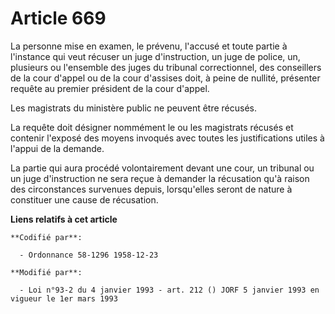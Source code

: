 # Article 669

La personne mise en examen, le prévenu, l'accusé et toute partie à l'instance qui veut récuser un juge d'instruction, un juge
de police, un, plusieurs ou l'ensemble des juges du tribunal correctionnel, des conseillers de la cour d'appel ou de la cour
d'assises doit, à peine de nullité, présenter requête au premier président de la cour d'appel.

Les magistrats du ministère public ne peuvent être récusés.

La requête doit désigner nommément le ou les magistrats récusés et contenir l'exposé des moyens invoqués avec toutes les
justifications utiles à l'appui de la demande.

La partie qui aura procédé volontairement devant une cour, un tribunal ou un juge d'instruction ne sera reçue à demander la
récusation qu'à raison des circonstances survenues depuis, lorsqu'elles seront de nature à constituer une cause de
récusation.

**Liens relatifs à cet article**

	**Codifié par**:

	  - Ordonnance 58-1296 1958-12-23

	**Modifié par**:

	  - Loi n°93-2 du 4 janvier 1993 - art. 212 () JORF 5 janvier 1993 en vigueur le 1er mars 1993

